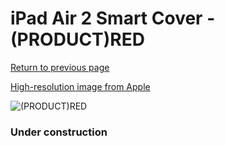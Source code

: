 # iPad Air 2 Smart Cover - (PRODUCT)RED

[Return to previous page](/ipad_air)

[High-resolution image from Apple](https://store.storeimages.cdn-apple.com/8756/as-images.apple.com/is/MGTP2?wid=4500&hei=4500&fmt=png)

<div style="width: 384px"><img src="/everysource/MGTP2.png" alt="(PRODUCT)RED"></div>

### Under construction

